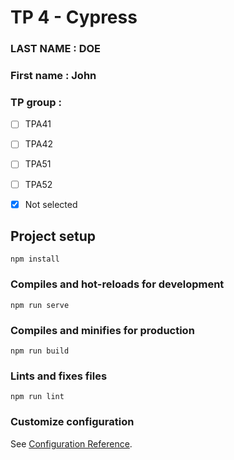 # TP 4 - Cypress

### LAST NAME : DOE
### First name : John
### TP group : 
- [ ] TPA41
- [ ] TPA42
- [ ] TPA51
- [ ] TPA52
- [x] Not selected



## Project setup
```
npm install
```

### Compiles and hot-reloads for development
```
npm run serve
```

### Compiles and minifies for production
```
npm run build
```

### Lints and fixes files
```
npm run lint
```

### Customize configuration
See [Configuration Reference](https://cli.vuejs.org/config/).
